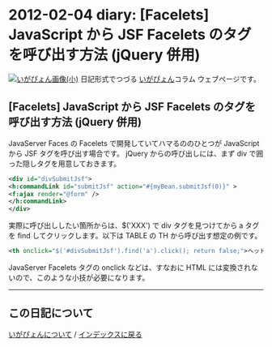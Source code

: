 2012-02-04 diary: [Facelets] JavaScript から JSF Facelets のタグを呼び出す方法 (jQuery 併用)
=====================================================================================================
[![いがぴょん画像(小)](https://igapyon.github.io/diary/images/iga200306s.jpg "いがぴょん")](https://igapyon.github.io/diary/memo/memoigapyon.html) 日記形式でつづる [いがぴょん](https://igapyon.github.io/diary/memo/memoigapyon.html)コラム ウェブページです。

## [Facelets] JavaScript から JSF Facelets のタグを呼び出す方法 (jQuery 併用)

JavaServer Faces の Facelets で開発していてハマるののひとつが JavaScript から JSF タグを呼び出す場合です。
jQuery からの呼び出しには、まず div で囲った隠しタグを用意しておきます。

```xml
<div id="divSubmitJsf">
<h:commandLink id="submitJsf" action="#{myBean.submitJsf(0)}" >
<f:ajax render="@form" />
</h:commandLink>
</div>
```


実際に呼び出ししたい箇所からは、$('XXX') で div タグを見つけてから a タグを find してクリックします。以下は TABLE の TH から呼び出す想定の例です。

```xml
<th onclick="$('#divSubmitJsf').find('a').click(); return false;">ヘッド文字列</th>
```


JavaServer Facelets タグの onclick などは、すなおに HTML には変換されないので、このような小技が必要になります。



----------------------------------------------------------------------------------------------------

## この日記について
[いがぴょんについて](https://igapyon.github.io/diary/memo/memoigapyon.html) / [インデックスに戻る](https://igapyon.github.io/diary/idxall.html)
